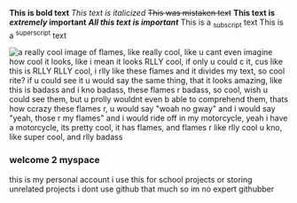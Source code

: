 **This is bold text** _This text is italicized_ ~~This was mistaken text~~ **This text is _extremely_ important**
***All this text is important*** This is a <sub>subscript</sub> text This is a <sup>superscript</sup> text

![a really cool image of flames, like really cool, like u cant even imagine how cool it looks, like i mean it looks RLLY cool, if only u could c it, cus like this is RLLY RLLY cool, i rlly like these flames and it divides my text, so cool rite? if u could see it u would say the same thing, that it looks amazing, like this is badass and i kno badass, these flames r badass, so cool, wish u could see them, but u prolly wouldnt even b able to comprehend them, thats how ccrazy these flames r, u would say "woah no gway" and i would say "yeah, those r my flames" and i would ride off in my motorcycle, yeah i have a motorcycle, its pretty cool, it has flames, and flames r like rlly cool u kno, like super cool, and rlly badass](/divider12.gif)

### welcome 2 myspace
this is my personal account i use this for school projects or storing unrelated projects
i dont use github that much so im no expert githubber
